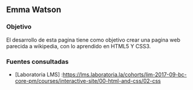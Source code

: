 ## Emma Watson
### Objetivo

El desarrollo de esta pagina tiene como objetivo crear una pagina web parecida a wikipedia, con lo aprendido en HTML5 Y CSS3.

### Fuentes consultadas
- [Laboratoria LMS] :https://lms.laboratoria.la/cohorts/lim-2017-09-bc-core-pm/courses/interactive-site/00-html-and-css/02-css
